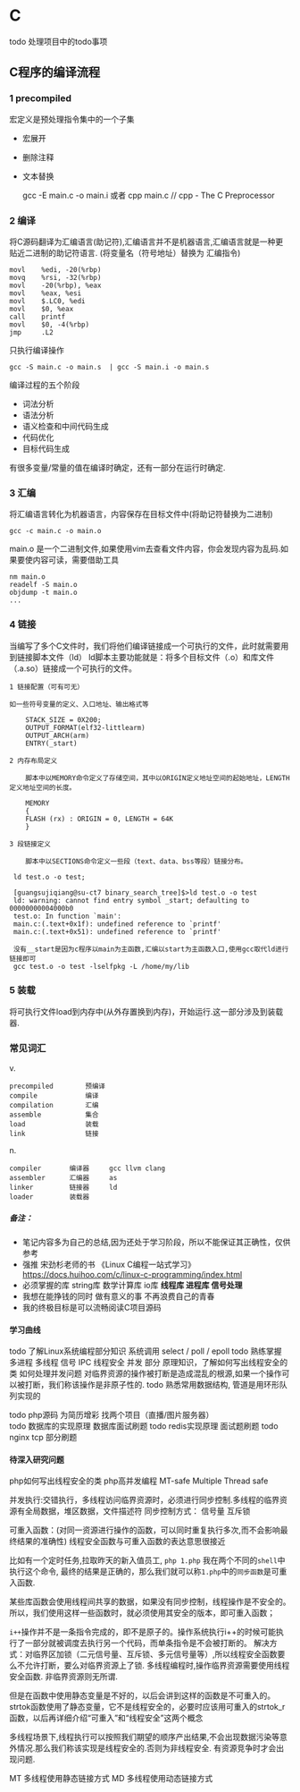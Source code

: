 # C

todo 处理项目中的todo事项

## C程序的编译流程

### 1  precompiled

宏定义是预处理指令集中的一个子集 

 - 宏展开
 - 删除注释
 - 文本替换
    
    gcc -E main.c -o main.i
    或者 cpp main.c   // cpp - The C Preprocessor

### 2   编译

将C源码翻译为汇编语言(助记符),汇编语言并不是机器语言,汇编语言就是一种更贴近二进制的助记符语言.
(将变量名（符号地址）替换为 汇编指令)
    
    movl    %edi, -20(%rbp)
    movq    %rsi, -32(%rbp)
    movl    -20(%rbp), %eax
    movl    %eax, %esi
    movl    $.LC0, %edi
    movl    $0, %eax
    call    printf
    movl    $0, -4(%rbp)
    jmp     .L2
    
只执行编译操作
    
    gcc -S main.c -o main.s  | gcc -S main.i -o main.s
    
编译过程的五个阶段
    
 - 词法分析
 - 语法分析
 - 语义检查和中间代码生成
 - 代码优化
 - 目标代码生成

有很多变量/常量的值在编译时确定，还有一部分在运行时确定.

### 3 汇编

将汇编语言转化为机器语言，内容保存在目标文件中(将助记符替换为二进制)

    gcc -c main.c -o main.o
   
main.o 是一个二进制文件,如果使用vim去查看文件内容，你会发现内容为乱码.如果要使内容可读，需要借助工具
    
    nm main.o
    readelf -S main.o
    objdump -t main.o
    ...

### 4 链接

当编写了多个C文件时，我们将他们编译链接成一个可执行的文件，此时就需要用到链接脚本文件（ld）
ld脚本主要功能就是：将多个目标文件（.o）和库文件（.a\.so）链接成一个可执行的文件。

    1 链接配置（可有可无）

    如一些符号变量的定义、入口地址、输出格式等

        STACK_SIZE = 0X200;
        OUTPUT_FORMAT(elf32-littlearm)
        OUTPUT_ARCH(arm)
        ENTRY(_start)

    2 内存布局定义

        脚本中以MEMORY命令定义了存储空间，其中以ORIGIN定义地址空间的起始地址，LENGTH定义地址空间的长度。

        MEMORY
        {
        FLASH (rx) : ORIGIN = 0, LENGTH = 64K
        }

    3 段链接定义

        脚本中以SECTIONS命令定义一些段（text、data、bss等段）链接分布。

     ld test.o -o test;

     [guangsujiqiang@su-ct7 binary_search_tree]$>ld test.o -o test
     ld: warning: cannot find entry symbol _start; defaulting to 00000000004000b0
     test.o: In function `main':
     main.c:(.text+0x1f): undefined reference to `printf'
     main.c:(.text+0x51): undefined reference to `printf'

     没有__start是因为c程序以main为主函数,汇编以start为主函数入口,使用gcc取代ld进行链接即可
     gcc test.o -o test -lselfpkg -L /home/my/lib


### 5   装载

将可执行文件load到内存中(从外存置换到内存)，开始运行.这一部分涉及到装载器.

### 常见词汇

v.

    precompiled        预编译
    compile            编译
    compilation        汇编
    assemble           集合
    load               装载
    link               链接

n.

    compiler       编译器     gcc llvm clang
    assembler      汇编器     as 
    linker         链接器     ld
    loader         装载器


##### 备注：

 - 笔记内容多为自己的总结,因为还处于学习阶段，所以不能保证其正确性，仅供参考
 - 强推 宋劲杉老师的书 《Linux C编程一站式学习》 https://docs.huihoo.com/c/linux-c-programming/index.html
 - 必须掌握的库 string库 数学计算库 io库 **线程库 进程库 信号处理**
 - 我想在能挣钱的同时 做有意义的事 不再浪费自己的青春 
 - 我的终极目标是可以流畅阅读C项目源码
 
#### 学习曲线
 
 todo 了解Linux系统编程部分知识 系统调用  select / poll / epoll 
 todo 熟练掌握 多进程 多线程 信号 IPC 线程安全 并发 部分 原理知识，了解如何写出线程安全的类 如何处理并发问题 
        对临界资源的操作被打断是造成混乱的根源,如果一个操作可以被打断，我们称该操作是非原子性的.
 todo 熟悉常用数据结构, 管道是用环形队列实现的
 
 todo php源码 为简历增彩 找两个项目（直播/图片服务器）   
 todo 数据库的实现原理 数据库面试刷题
 todo redis实现原理 面试题刷题
 todo nginx tcp 部分刷题
   
#### 待深入研究问题
   
php如何写出线程安全的类 php高并发编程
MT-safe Multiple Thread safe

并发执行:交错执行，多线程访问临界资源时，必须进行同步控制.多线程的临界资源有全局数据，堆区数据，文件描述符
同步控制方式：
    信号量
    互斥锁
    

可重入函数：(对同一资源进行操作的函数，可以同时重复执行多次,而不会影响最终结果的准确性)
线程安全函数与可重入函数的表达意思很接近

比如有一个定时任务,拉取昨天的新入值员工, `php 1.php` 我在两个不同的`shell`中执行这个命令,
最终的结果是正确的，那么我们就可以称`1.php`中的`同步函数`是可重入函数.

   某些库函数会使用线程间共享的数据，如果没有同步控制，线程操作是不安全的。
   所以，我们使用这样一些函数时，就必须使用其安全的版本，即可重入函数；

`i++`操作并不是一条指令完成的，即不是原子的。操作系统执行i++的时候可能执行了一部分就被调度去执行另一个代码，而单条指令是不会被打断的。
解决方式：对临界区加锁（二元信号量、互斥锁、多元信号量等）,所以线程安全函数要么不允许打断，要么对临界资源上了锁.
多线程编程时,操作临界资源需要使用线程安全函数. 非临界资源则无所谓.   

但是在函数中使用静态变量是不好的，以后会讲到这样的函数是不可重入的。
strtok函数使用了静态变量，它不是线程安全的，必要时应该用可重入的strtok_r函数，以后再详细介绍“可重入”和“线程安全”这两个概念

多线程场景下,线程执行可以按照我们期望的顺序产出结果,不会出现数据污染等意外情况.那么我们称该实现是线程安全的.否则为非线程安全. 
有资源竞争时才会出现问题.
 
 MT 多线程使用静态链接方式 
 MD 多线程使用动态链接方式